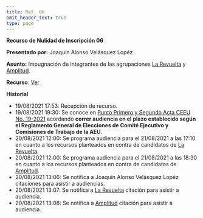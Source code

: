 ```yaml
---
title: Ref. 06
omit_header_text: true
type: page
---
```


**Recurso de Nulidad de Inscripción 06**

**Presentado por:** Joaquín Alonso Velásquez Lopéz

**Asunto:** Impugnación de integrantes de las agrupaciones [La Revuelta](/agrupaciones/la-revuelta) y [Amplitud](/agrupaciones/amplitud).

**Recurso**: [Ver](https://drive.google.com/drive/folders/1xhSaRH9wxQ8OgFKmr_FwcZGL_SjkqFbJ?usp=sharing)

**Historial**

* 19/08/2021 17:53: Recepción de recurso.
* 19/08/2021 19:30: Se conoce en [Punto Primero y Segundo Acta CEEU No. 19-2021](/actas/19/) acordando **correr audiencia en el plazo establecido según el Reglamento General de Elecciones de Comité Ejecutivo y Comisiones de Trabajo de la AEU**.
* 20/08/2021 12:00: Se programa audiencia para el 21/08/2021 a las 17:10 en cuanto a los recursos planteados en contra de candidatos de [La Revuelta](/agrupaciones/la-revuelta).
* 20/08/2021 12:00: Se programa audiencia para el 21/08/2021 a las 18:30 en cuanto a los recursos planteados en contra de candidatos de [Amplitud](/agrupaciones/amplitud).
* 20/08/2021 13:06: Se notifica a Joaquín Alonso Velásquez Lopéz citaciones para asistir a audiencias.
* 20/08/2021 13:07: Se notifica a [La Revuelta](/agrupaciones/la-revuelta) citación para asistir a audiencia.
* 20/08/2021 13:08: Se notifica a [Amplitud](/agrupaciones/amplitud) citación para asistir a audiencia.